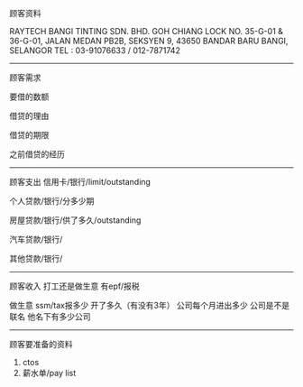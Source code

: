 顾客资料

RAYTECH BANGI TINTING SDN. BHD. 
GOH CHIANG LOCK NO. 35-G-01 & 36-G-01, JALAN MEDAN PB2B, SEKSYEN 9, 43650 BANDAR BARU BANGI, SELANGOR TEL : 03-91076633 / 012-7871742

-----------------
顾客需求


要借的数额

借贷的理由

借贷的期限

之前借贷的经历


--------------
顾客支出
信用卡/银行/limit/outstanding


个人贷款/银行/分多少期

房屋贷款/银行/供了多久/outstanding

汽车贷款/银行/


其他贷款/银行/

-----------
顾客收入
打工还是做生意
有epf/报税

做生意 ssm/tax报多少
开了多久（有没有3年）
公司每个月进出多少
公司是不是联名
他名下有多少公司

-------
顾客要准备的资料
1. ctos
2. 薪水单/pay list




